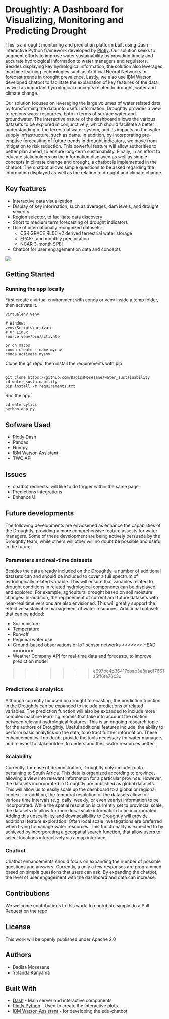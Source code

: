 # Droughtly: A Dashboard for Visualizing, Monitoring and Predicting Drought 

This is a drought monitoring and prediction platform built using Dash - interactive Python framework developed by [Plotly](https://plot.ly/). Our solution seeks to augment efforts to improve water sustainability by providing timely and accurate hydrological information to water managers and regulators. Besides displaying key hydrological information, the solution also leverages machine learning technologies such as Artificial Neural Networks to forecast trends in drought prevalence. Lastly, we also use IBM Watson developed chatbot to facilitate the explanation of key features of the data, as well as important hydrological concepts related to drought, water and climate change. 

Our solution focuses on leveraging the large volumes of water related data, by transforming the data into useful information. Droughtly provides a view to regions water resources, both in terms of surface water and groundwater. The interactive nature of the dashboard allows the various datasets to be explored in conjunctively, which should facilitate a better understanding of the terrestrial water system, and its impacts on the water supply infrastructure, such as dams. In addition, by incorporating pre-emptive forecasting of future trends in drought indicators, we move from mitigation to risk reduction. This powerful feature will allow authorities to better plan ahead, to ensure long-term sustainability. Finally, in an effort to educate stakeholders on the information displayed as well as simple concepts in climate change and drought, a chatbot is implemented in the chatbot. The chatbot allows simple questions to be asked regarding the information displayed as well as the relation to drought and climate change.         

## Key features

- Interactive data visualization
- Display of key information, such as averages, dam levels, and drought severity
- Region selector, to facilitate data discovery
- Short to medium term forecasting of drought indicators
- Use of internationally recognized datasets:
  - CSR GRACE RL06 v2 derived terrestrial water storage
  - ERA5-Land monthly precipitation
  - NCAR 3-month SPEI
- Chatbot for user engagement on data and concepts

![](data/dashboard.png)

## Getting Started

### Running the app locally

First create a virtual environment with conda or venv inside a temp folder, then activate it.

```
virtualenv venv

# Windows
venv\Scripts\activate
# Or Linux
source venv/bin/activate

or on macos
conda create --name myenv
conda activate myenv

```

Clone the git repo, then install the requirements with pip

```

git clone https://github.com/BadisaMosesane/water_sustainability
cd water_sustainability
pip install -r requirements.txt

```

Run the app

```
cd waterLytics
python app.py

```

## Sofware Used
- Plotly Dash
- Pandas
- Numpy
- IBM Watson Assistant
- TWC API

## Issues
* chatbot redirects: will like to do trigger within the same page 
* Predictions integrations
* Enhance UI

## Future developments

The following developments are enviosened as enhance the capabilities of the Droughtly, providing a more comprehensive feature assests for water managers. Some of these development are being actively persuade by the Droughtly team, while others will other will no doubt be possible and useful in the future.

### Parameters and real-time datasets

Besides the data already included on the Droughtly, a number of additional datasets can and should be included to cover a full spectrum of hydrologically related variable. This will ensure that variables related to drought conditions in related hydrological components can be displayed and explored. For example, agricultural drought based on soil moisture changes. In-addition, the replacement of current and future datasets with near-real time versions are also envisioned. This will greatly support the effective sustainable management of water resources. Additional datasets that can be added:

  - Soil moisture
  - Temperature 
  - Run-off
  - Regional water use
  - Ground-based observations or IoT sensor networks
<<<<<<< HEAD
=======
  - Weather Company API for real-time data and forecasts, to improve prediction model
>>>>>>> e697bc4b36417cbab3e8aadf7661a5ff6fe76c3c

### Predictions & analytics

Although currently focused on drought forecasting, the prediction function in the Droughtly can be expanded to include predictions of related variables. The prediction function will also be expanded to include more complex machine learning models that take into account the relation between relevant hydrological features. This is an ongoing research topic for the authors of Droughtly. Useful additional features include, the ability to perform basic analytics on the data, to extract further information. These enhancement will no doubt provide the tools necessary for water managers and relevant to stakeholders to understand their water resources better.    

### Scalability

Currently, for ease of demonstration, Droughtly only includes data pertaining to South Africa. This data is organized according to province, allowing a view into relevant information for a particular province. However, the datasets incorporated in Droughtly are published as global datasets. This will allow us to easily scale up the dashboard to a global or regional context. In-addition, the temporal resolution of the datasets allow for various time intervals (e.g. daily, weekly, or even yearly) information to be incorporated. While the spatial resolution is currently set to provincial scale, the datasets do allow for more local scale information to be incorporated. Adding this upscalibility and downscalibility to Droughtly will provide additional feature exploration. Often local scale investigations are preferred when trying to manage water resources. This functionality is expected to by achieved by incorporating a geospatial search function, that allow users to select locations interactively via a map interface.

### Chatbot

Chatbot enhancements should focus on expanding the number of possible questions and answers. Currently, a only a few responses are programmed based on simple questions that users can ask. By expanding the chatbot, the level of user engagement with the dashboard and data can increase.   

## Contributions

We welcome contributions to this work, to contribute simply do a Pull Request on the [repo](https://github.com/BadisaMosesane/water_sustainability)

## License
This work will be openly published under Apache 2.0

## Authors
- Badisa Mosesane
- Yolanda Kanyama

## Built With

- [Dash](https://dash.plot.ly/) - Main server and interactive components
- [Plotly Python](https://plot.ly/python/) - Used to create the interactive plots
- [IBM Watson Assistant](https://www.ibm.com/cloud/watson-assistant) -  for  developing the edu-chatbot

